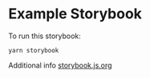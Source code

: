 # Example Storybook


To run this storybook:
```
yarn storybook
```



Additional info [storybook.js.org](https://storybook.js.org/docs/basics/introduction/)


